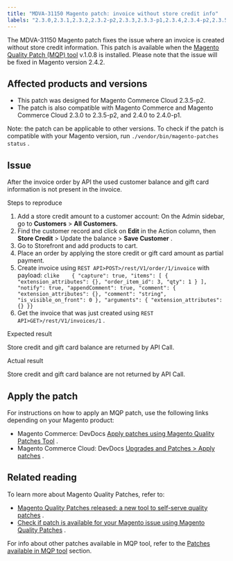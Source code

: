 ```yaml
---
title: "MDVA-31150 Magento patch: invoice without store credit info"
labels: "2.3.0,2.3.1,2.3.2,2.3.2-p2,2.3.3,2.3.3-p1,2.3.4,2.3.4-p2,2.3.5,2.3.5-p1,2.3.5-p2,2.3.6,2.4.0,2.4.0-p1,2.4.1,API,MQP 1.0.8,Magento Commerce,Magento Commerce Cloud,Magento Quality Patches,credit,invoice,order,store,support tools"
---
```


The MDVA-31150 Magento patch fixes the issue where an invoice is created without store credit information. This patch is available when the [Magento Quality Patch (MQP) tool](https://support.magento.com/hc/en-us/articles/360047139492) v.1.0.8 is installed. Please note that the issue will be fixed in Magento version 2.4.2.

## Affected products and versions

* This patch was designed for Magento Commerce Cloud 2.3.5-p2.
* The patch is also compatible with Magento Commerce and Magento Commerce Cloud 2.3.0 to 2.3.5-p2, and 2.4.0 to 2.4.0-p1.

Note: the patch can be applicable to other versions. To check if the patch is compatible with your Magento version, run `./vendor/bin/magento-patches status` .

## Issue

After the invoice order by API the used customer balance and gift card information is not present in the invoice.

 <span class="wysiwyg-underline">Steps to reproduce</span> 

1. Add a store credit amount to a customer account: On the Admin sidebar, go to **Customers** > **All Customers.** 
1. Find the customer record and click on **Edit** in the Action column, then **Store Credit** > Update the balance > **Save Customer** .
1. Go to Storefront and add products to cart.
1. Place an order by applying the store credit or gift card amount as partial payment.
1. Create invoice using `REST API>POST>/rest/V1/order/1/invoice` with payload:    ```clike    { "capture": true, "items": [ { "extension_attributes": {}, "order_item_id": 3, "qty": 1 } ], "notify": true, "appendComment": true, "comment": { "extension_attributes": {}, "comment": "string", "is_visible_on_front": 0 }, "arguments": { "extension_attributes": {} }}    ```    
1. Get the invoice that was just created using `REST API>GET>/rest/V1/invoices/1` .

 <span class="wysiwyg-underline">Expected result</span> 

Store credit and gift card balance are returned by API Call.

 <span class="wysiwyg-underline">Actual result</span> 

Store credit and gift card balance are not returned by API Call.

## Apply the patch

For instructions on how to apply an MQP patch, use the following links depending on your Magento product:

* Magento Commerce: DevDocs [Apply patches using Magento Quality Patches Tool](https://devdocs.magento.com/guides/v2.4/comp-mgr/patching/mqp.html) .
* Magento Commerce Cloud: DevDocs [Upgrades and Patches > Apply patches](https://devdocs.magento.com/cloud/project/project-patch.html) .

## Related reading

To learn more about Magento Quality Patches, refer to:

* [Magento Quality Patches released: a new tool to self-serve quality patches](https://support.magento.com/hc/en-us/articles/360047139492) .
* [Check if patch is available for your Magento issue using Magento Quality Patches](https://support.magento.com/hc/en-us/articles/360047125252) .

For info about other patches available in MQP tool, refer to the [Patches available in MQP tool](https://support.magento.com/hc/en-us/sections/360010506631-Patches-available-in-MQP-tool-) section.